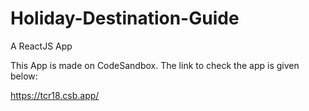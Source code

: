 # Holiday-Destination-Guide
 A ReactJS App

This App is made on CodeSandbox. The link to check the app is given below:

https://tcr18.csb.app/
